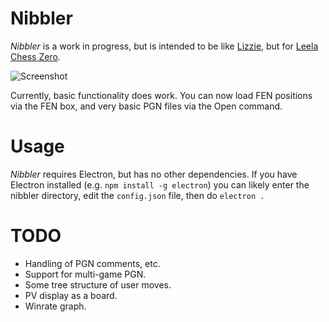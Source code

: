 # Nibbler

*Nibbler* is a work in progress, but is intended to be like [Lizzie](https://github.com/featurecat/lizzie), but for [Leela Chess Zero](https://github.com/LeelaChessZero/lc0).

![Screenshot](https://user-images.githubusercontent.com/16438795/58752417-637bb500-84a6-11e9-8cae-5acb51b1a98c.png)

Currently, basic functionality does work. You can now load FEN positions via the FEN box, and very basic PGN files via the Open command.

# Usage

*Nibbler* requires Electron, but has no other dependencies. If you have Electron installed (e.g. `npm install -g electron`) you can likely enter the nibbler directory, edit the `config.json` file, then do `electron .`

# TODO

* Handling of PGN comments, etc.
* Support for multi-game PGN.
* Some tree structure of user moves.
* PV display as a board.
* Winrate graph.
